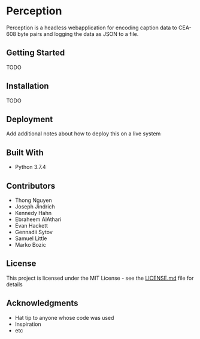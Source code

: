 # Perception


Perception is a headless webapplication for encoding caption data to CEA-608 byte pairs and logging the data as JSON to a file.

## Getting Started

TODO

## Installation

TODO

## Deployment

Add additional notes about how to deploy this on a live system

## Built With

* Python 3.7.4

## Contributors

* Thong Nguyen 
* Joseph Jindrich
* Kennedy Hahn
* Ebraheem AlAthari
* Evan Hackett
* Gennadii Sytov
* Samuel Little
* Marko Bozic

## License

This project is licensed under the MIT License - see the [LICENSE.md](../master/LICENSE) file for details

## Acknowledgments

* Hat tip to anyone whose code was used
* Inspiration
* etc

